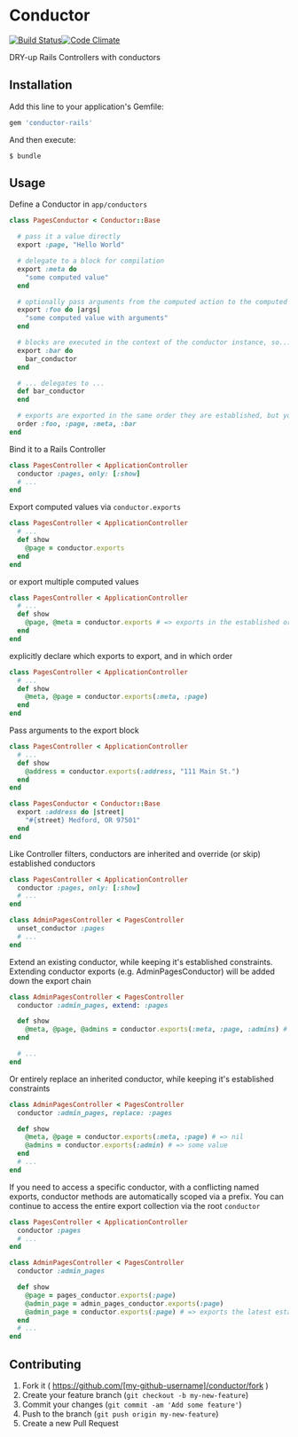 # Conductor
[![Build Status](https://travis-ci.org/acuppy/conductor.svg?branch=master)](https://travis-ci.org/acuppy/conductor)[![Code Climate](https://codeclimate.com/github/acuppy/conductor/badges/gpa.svg)](https://codeclimate.com/github/acuppy/conductor)

DRY-up Rails Controllers with conductors

## Installation

Add this line to your application's Gemfile:

```ruby
gem 'conductor-rails'
```

And then execute:

    $ bundle

## Usage

Define a Conductor in `app/conductors`

```ruby
class PagesConductor < Conductor::Base

  # pass it a value directly
  export :page, "Hello World"

  # delegate to a block for compilation
  export :meta do
    "some computed value"
  end

  # optionally pass arguments from the computed action to the computed value
  export :foo do |args|
    "some computed value with arguments"
  end

  # blocks are executed in the context of the conductor instance, so...
  export :bar do
    bar_conductor
  end

  # ... delegates to ...
  def bar_conductor
  end

  # exports are exported in the same order they are established, but you can override that order...
  order :foo, :page, :meta, :bar
end
```

Bind it to a Rails Controller

```ruby
class PagesController < ApplicationController
  conductor :pages, only: [:show]
  # ...
end
```

Export computed values via `conductor.exports`
```ruby
class PagesController < ApplicationController
  # ...
  def show
    @page = conductor.exports
  end
end
```
or export multiple computed values

```ruby
class PagesController < ApplicationController
  # ...
  def show
    @page, @meta = conductor.exports # => exports in the established order
  end
end
```
explicitly declare which exports to export, and in which order
```ruby
class PagesController < ApplicationController
  # ...
  def show
    @meta, @page = conductor.exports(:meta, :page)
  end
end
```
Pass arguments to the export block
```ruby
class PagesController < ApplicationController
  # ...
  def show
    @address = conductor.exports(:address, "111 Main St.")
  end
end

class PagesConductor < Conductor::Base
  export :address do |street|
    "#{street} Medford, OR 97501"
  end
end
```

Like Controller filters, conductors are inherited and override (or skip) established conductors

```ruby
class PagesController < ApplicationController
  conductor :pages, only: [:show]
  # ...
end

class AdminPagesController < PagesController
  unset_conductor :pages
  # ...
end
```

Extend an existing conductor, while keeping it's established constraints.  Extending conductor exports (e.g. AdminPagesConductor) will be added down the export chain
```ruby
class AdminPagesController < PagesController
  conductor :admin_pages, extend: :pages

  def show
    @meta, @page, @admins = conductor.exports(:meta, :page, :admins) # => all values available
  end

  # ...
end
```

Or entirely replace an inherited conductor, while keeping it's established constraints
```ruby
class AdminPagesController < PagesController
  conductor :admin_pages, replace: :pages

  def show
    @meta, @page = conductor.exports(:meta, :page) # => nil
    @admins = conductor.exports(:admin) # => some value
  end
  # ...
end
```

If you need to access a specific conductor, with a conflicting named exports, conductor methods are automatically scoped via a prefix.  You can continue to access the entire export collection via the root `conductor`
```ruby
class PagesController < ApplicationController
  conductor :pages
  # ...
end

class AdminPagesController < PagesController
  conductor :admin_pages

  def show
    @page = pages_conductor.exports(:page)
    @admin_page = admin_pages_conductor.exports(:page)
    @admin_page = conductor.exports(:page) # => exports the latest established export (AdminPages)
  end
  # ...
end
```

## Contributing

1. Fork it ( https://github.com/[my-github-username]/conductor/fork )
2. Create your feature branch (`git checkout -b my-new-feature`)
3. Commit your changes (`git commit -am 'Add some feature'`)
4. Push to the branch (`git push origin my-new-feature`)
5. Create a new Pull Request
